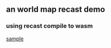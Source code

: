 
## an world map recast demo
### using recast compile to wasm
[sample](http://cocolate.cc/wasmNagvigation)